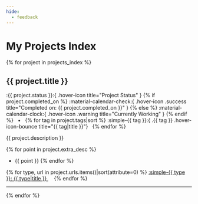 ```yaml
---
hide:
  - feedback
---
```


# My Projects Index

{% for project in projects_index %}

## **{{ project.title }}**

:{{ project.status }}:{ .hover-icon title="Project Status" }
{% if project.completed_on %} :material-calendar-check:{ .hover-icon .success title="Completed on: {{ project.completed_on }}" } {% else %} :material-calendar-clock:{ .hover-icon .warning title="Currently Working" } {% endif %} &nbsp; • &nbsp;
{% for tag in project.tags|sort %} :simple-{{ tag }}:{ .{{ tag }} .hover-icon-bounce title="{{ tag|title }}"} &nbsp; {% endfor %}

{{ project.description }}

{% for point in project.extra_desc %}
- {{ point }}
{% endfor %}

{% for type, url in project.urls.items()|sort(attribute=0) %} <a href="{{ url }}" target="blank_"> :simple-{{ type }}: {{ type|title }} </a> &nbsp; &nbsp; {% endfor %}

---

{% endfor %}
